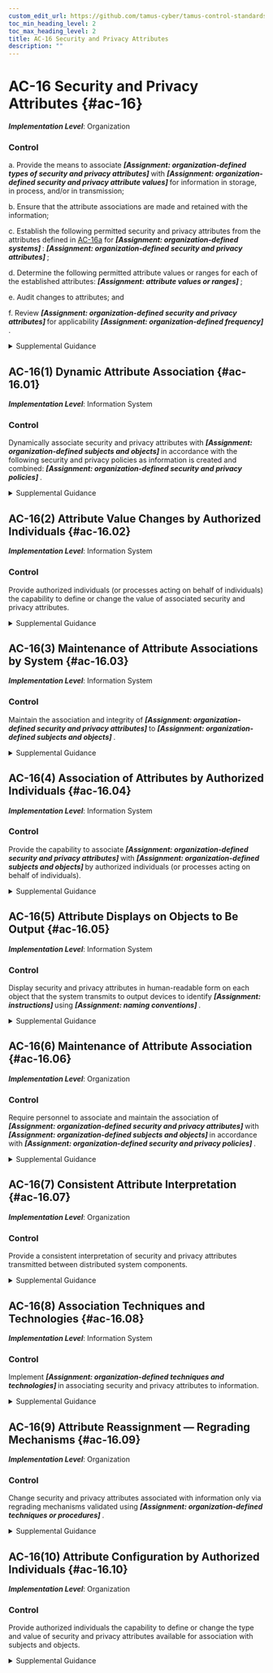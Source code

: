 ```yaml
---
custom_edit_url: https://github.com/tamus-cyber/tamus-control-standards/tree/main/content/tamus.edu/TAMUS_profile.xml
toc_min_heading_level: 2
toc_max_heading_level: 2
title: AC-16 Security and Privacy Attributes
description: ""
---
```


# AC-16 Security and Privacy Attributes {#ac-16}

_**Implementation Level**_: Organization

### Control

a. Provide the means to associate <strong> <em>[Assignment: organization-defined types of security and privacy attributes]</em> </strong> with <strong> <em>[Assignment: organization-defined security and privacy attribute values]</em> </strong> for information in storage, in process, and/or in transmission;

b. Ensure that the attribute associations are made and retained with the information;

c. Establish the following permitted security and privacy attributes from the attributes defined in <a xmlns="http://csrc.nist.gov/ns/oscal/1.0" href="#ac-16_smt.a">AC-16a</a> for <strong> <em>[Assignment: organization-defined systems]</em> </strong>: <strong> <em>[Assignment: organization-defined security and privacy attributes]</em> </strong>;

d. Determine the following permitted attribute values or ranges for each of the established attributes: <strong> <em>[Assignment: attribute values or ranges]</em> </strong>;

e. Audit changes to attributes; and

f. Review <strong> <em>[Assignment: organization-defined security and privacy attributes]</em> </strong> for applicability <strong> <em>[Assignment: organization-defined frequency]</em> </strong>.

<details>
  <summary>Supplemental Guidance</summary>

Information is represented internally within systems using abstractions known as data structures. Internal data structures can represent different types of entities, both active and passive. Active entities, also known as subjects, are typically associated with individuals, devices, or processes acting on behalf of individuals. Passive entities, also known as objects, are typically associated with data structures, such as records, buffers, tables, files, inter-process pipes, and communications ports. Security attributes, a form of metadata, are abstractions that represent the basic properties or characteristics of active and passive entities with respect to safeguarding information. Privacy attributes, which may be used independently or in conjunction with security attributes, represent the basic properties or characteristics of active or passive entities with respect to the management of personally identifiable information. Attributes can be either explicitly or implicitly associated with the information contained in organizational systems or system components.

</details>

## AC-16(1) Dynamic Attribute Association {#ac-16.01}

_**Implementation Level**_: Information System

### Control

Dynamically associate security and privacy attributes with <strong> <em>[Assignment: organization-defined subjects and objects]</em> </strong> in accordance with the following security and privacy policies as information is created and combined: <strong> <em>[Assignment: organization-defined security and privacy policies]</em> </strong>.

<details>
  <summary>Supplemental Guidance</summary>

Dynamic association of attributes is appropriate whenever the security or privacy characteristics of information change over time. Attributes may change due to information aggregation issues (i.e., characteristics of individual data elements are different from the combined elements), changes in individual access authorizations (i.e., privileges), changes in the security category of information, or changes in security or privacy policies. Attributes may also change situationally.

</details>

## AC-16(2) Attribute Value Changes by Authorized Individuals {#ac-16.02}

_**Implementation Level**_: Information System

### Control

Provide authorized individuals (or processes acting on behalf of individuals) the capability to define or change the value of associated security and privacy attributes.

<details>
  <summary>Supplemental Guidance</summary>

The content or assigned values of attributes can directly affect the ability of individuals to access organizational information. Therefore, it is important for systems to be able to limit the ability to create or modify attributes to authorized individuals.

</details>

## AC-16(3) Maintenance of Attribute Associations by System {#ac-16.03}

_**Implementation Level**_: Information System

### Control

Maintain the association and integrity of <strong> <em>[Assignment: organization-defined security and privacy attributes]</em> </strong> to <strong> <em>[Assignment: organization-defined subjects and objects]</em> </strong>.

<details>
  <summary>Supplemental Guidance</summary>

Maintaining the association and integrity of security and privacy attributes to subjects and objects with sufficient assurance helps to ensure that the attribute associations can be used as the basis of automated policy actions. The integrity of specific items, such as security configuration files, may be maintained through the use of an integrity monitoring mechanism that detects anomalies and changes that deviate from <q xmlns="http://csrc.nist.gov/ns/oscal/1.0">known good</q> baselines. Automated policy actions include retention date expirations, access control decisions, information flow control decisions, and information disclosure decisions.

</details>

## AC-16(4) Association of Attributes by Authorized Individuals {#ac-16.04}

_**Implementation Level**_: Information System

### Control

Provide the capability to associate <strong> <em>[Assignment: organization-defined security and privacy attributes]</em> </strong> with <strong> <em>[Assignment: organization-defined subjects and objects]</em> </strong> by authorized individuals (or processes acting on behalf of individuals).

<details>
  <summary>Supplemental Guidance</summary>

Systems, in general, provide the capability for privileged users to assign security and privacy attributes to system-defined subjects (e.g., users) and objects (e.g., directories, files, and ports). Some systems provide additional capability for general users to assign security and privacy attributes to additional objects (e.g., files, emails). The association of attributes by authorized individuals is described in the design documentation. The support provided by systems can include prompting users to select security and privacy attributes to be associated with information objects, employing automated mechanisms to categorize information with attributes based on defined policies, or ensuring that the combination of the security or privacy attributes selected is valid. Organizations consider the creation, deletion, or modification of attributes when defining auditable events.

</details>

## AC-16(5) Attribute Displays on Objects to Be Output {#ac-16.05}

_**Implementation Level**_: Information System

### Control

Display security and privacy attributes in human-readable form on each object that the system transmits to output devices to identify <strong> <em>[Assignment: instructions]</em> </strong> using <strong> <em>[Assignment: naming conventions]</em> </strong>.

<details>
  <summary>Supplemental Guidance</summary>

System outputs include printed pages, screens, or equivalent items. System output devices include printers, notebook computers, video displays, smart phones, and tablets. To mitigate the risk of unauthorized exposure of information (e.g., shoulder surfing), the outputs display full attribute values when unmasked by the subscriber.

</details>

## AC-16(6) Maintenance of Attribute Association {#ac-16.06}

_**Implementation Level**_: Organization

### Control

Require personnel to associate and maintain the association of <strong> <em>[Assignment: organization-defined security and privacy attributes]</em> </strong> with <strong> <em>[Assignment: organization-defined subjects and objects]</em> </strong> in accordance with <strong> <em>[Assignment: organization-defined security and privacy policies]</em> </strong>.

<details>
  <summary>Supplemental Guidance</summary>

Maintaining attribute association requires individual users (as opposed to the system) to maintain associations of defined security and privacy attributes with subjects and objects.

</details>

## AC-16(7) Consistent Attribute Interpretation {#ac-16.07}

_**Implementation Level**_: Organization

### Control

Provide a consistent interpretation of security and privacy attributes transmitted between distributed system components.

<details>
  <summary>Supplemental Guidance</summary>

To enforce security and privacy policies across multiple system components in distributed systems, organizations provide a consistent interpretation of security and privacy attributes employed in access enforcement and flow enforcement decisions. Organizations can establish agreements and processes to help ensure that distributed system components implement attributes with consistent interpretations in automated access enforcement and flow enforcement actions.

</details>

## AC-16(8) Association Techniques and Technologies {#ac-16.08}

_**Implementation Level**_: Information System

### Control

Implement <strong> <em>[Assignment: organization-defined techniques and technologies]</em> </strong> in associating security and privacy attributes to information.

<details>
  <summary>Supplemental Guidance</summary>

The association of security and privacy attributes to information within systems is important for conducting automated access enforcement and flow enforcement actions. The association of such attributes to information (i.e., binding) can be accomplished with technologies and techniques that provide different levels of assurance. For example, systems can cryptographically bind attributes to information using digital signatures that support cryptographic keys protected by hardware devices (sometimes known as hardware roots of trust).

</details>

## AC-16(9) Attribute Reassignment — Regrading Mechanisms {#ac-16.09}

_**Implementation Level**_: Organization

### Control

Change security and privacy attributes associated with information only via regrading mechanisms validated using <strong> <em>[Assignment: organization-defined techniques or procedures]</em> </strong>.

<details>
  <summary>Supplemental Guidance</summary>

A regrading mechanism is a trusted process authorized to re-classify and re-label data in accordance with a defined policy exception. Validated regrading mechanisms are used by organizations to provide the requisite levels of assurance for attribute reassignment activities. The validation is facilitated by ensuring that regrading mechanisms are single purpose and of limited function. Since security and privacy attribute changes can directly affect policy enforcement actions, implementing trustworthy regrading mechanisms is necessary to help ensure that such mechanisms perform in a consistent and correct mode of operation.

</details>

## AC-16(10) Attribute Configuration by Authorized Individuals {#ac-16.10}

_**Implementation Level**_: Organization

### Control

Provide authorized individuals the capability to define or change the type and value of security and privacy attributes available for association with subjects and objects.

<details>
  <summary>Supplemental Guidance</summary>

The content or assigned values of security and privacy attributes can directly affect the ability of individuals to access organizational information. Thus, it is important for systems to be able to limit the ability to create or modify the type and value of attributes available for association with subjects and objects to authorized individuals only.

</details>

